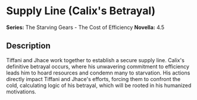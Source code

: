 # Supply Line (Calix's Betrayal)

**Series:** The Starving Gears - The Cost of Efficiency
**Novella:** 4.5

## Description

Tiffani and Jhace work together to establish a secure supply line. Calix's definitive betrayal occurs, where his unwavering commitment to efficiency leads him to hoard resources and condemn many to starvation. His actions directly impact Tiffani and Jhace's efforts, forcing them to confront the cold, calculating logic of his betrayal, which will be rooted in his humanized motivations.
